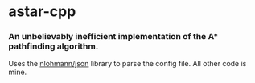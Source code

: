 # astar-cpp

### An unbelievably inefficient implementation of the A* pathfinding algorithm.
Uses the [nlohmann/json](https://github.com/nlohmann/json) library to parse the config file. All other code is mine.